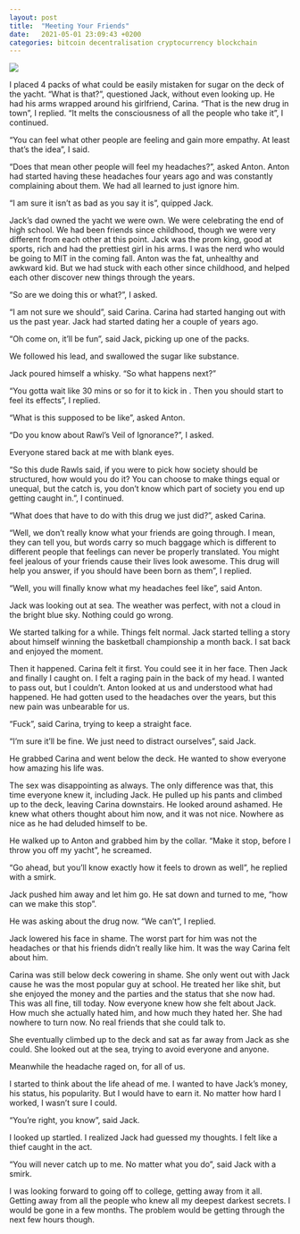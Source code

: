 ```yaml
---
layout: post
title:  "Meeting Your Friends"
date:   2021-05-01 23:09:43 +0200
categories: bitcoin decentralisation cryptocurrency blockchain
---
```


![](/assets/friends/friends.jpeg)

I placed 4 packs of what could be easily mistaken for sugar on the deck of the yacht. “What is that?”, questioned Jack, without even looking up. He had his arms wrapped around his girlfriend, Carina. “That is the new drug in town”, I replied. “It melts the consciousness of all the people who take it”, I continued.

“You can feel what other people are feeling and gain more empathy. At least that’s the idea”, I said.

“Does that mean other people will feel my headaches?”, asked Anton. Anton had started having these headaches four years ago and was constantly complaining about them. We had all learned to just ignore him.

“I am sure it isn’t as bad as you say it is”, quipped Jack.

Jack’s dad owned the yacht we were own. We were celebrating the end of high school. We had been friends since childhood, though we were very different from each other at this point. Jack was the prom king, good at sports, rich and had the prettiest girl in his arms. I was the nerd who would be going to MIT in the coming fall. Anton was the fat, unhealthy and awkward kid. But we had stuck with each other since childhood, and helped each other discover new things through the years.

“So are we doing this or what?”, I asked.

“I am not sure we should”, said Carina. Carina had started hanging out with us the past year. Jack had started dating her a couple of years ago.

“Oh come on, it’ll be fun”, said Jack, picking up one of the packs.

We followed his lead, and swallowed the sugar like substance.

Jack poured himself a whisky. “So what happens next?”

“You gotta wait like 30 mins or so for it to kick in . Then you should start to feel its effects”, I replied.

“What is this supposed to be like”, asked Anton.

“Do you know about Rawl’s Veil of Ignorance?”, I asked.

Everyone stared back at me with blank eyes.

“So this dude Rawls said, if you were to pick how society should be structured, how would you do it? You can choose to make things equal or unequal, but the catch is, you don’t know which part of society you end up getting caught in.”, I continued.

“What does that have to do with this drug we just did?”, asked Carina.

“Well, we don’t really know what your friends are going through. I mean, they can tell you, but words carry so much baggage which is different to different people that feelings can never be properly translated. You might feel jealous of your friends cause their lives look awesome. This drug will help you answer, if you should have been born as them”, I replied.

“Well, you will finally know what my headaches feel like”, said Anton.

Jack was looking out at sea. The weather was perfect, with not a cloud in the bright blue sky. Nothing could go wrong.

We started talking for a while. Things felt normal. Jack started telling a story about himself winning the basketball championship a month back. I sat back and enjoyed the moment.

Then it happened. Carina felt it first. You could see it in her face. Then Jack and finally I caught on. I felt a raging pain in the back of my head. I wanted to pass out, but I couldn’t. Anton looked at us and understood what had happened. He had gotten used to the headaches over the years, but this new pain was unbearable for us.

“Fuck”, said Carina, trying to keep a straight face.

“I’m sure it’ll be fine. We just need to distract ourselves”, said Jack.

He grabbed Carina and went below the deck. He wanted to show everyone how amazing his life was.

The sex was disappointing as always. The only difference was that, this time everyone knew it, including Jack. He pulled up his pants and climbed up to the deck, leaving Carina downstairs. He looked around ashamed. He knew what others thought about him now, and it was not nice. Nowhere as nice as he had deluded himself to be.

He walked up to Anton and grabbed him by the collar. “Make it stop, before I throw you off my yacht”, he screamed.

“Go ahead, but you’ll know exactly how it feels to drown as well”, he replied with a smirk.

Jack pushed him away and let him go. He sat down and turned to me, “how can we make this stop”.

He was asking about the drug now. “We can’t”, I replied.

Jack lowered his face in shame. The worst part for him was not the headaches or that his friends didn’t really like him. It was the way Carina felt about him.

Carina was still below deck cowering in shame. She only went out with Jack cause he was the most popular guy at school. He treated her like shit, but she enjoyed the money and the parties and the status that she now had. This was all fine, till today. Now everyone knew how she felt about Jack. How much she actually hated him, and how much they hated her. She had nowhere to turn now. No real friends that she could talk to.

She eventually climbed up to the deck and sat as far away from Jack as she could. She looked out at the sea, trying to avoid everyone and anyone.

Meanwhile the headache raged on, for all of us.

I started to think about the life ahead of me. I wanted to have Jack’s money, his status, his popularity. But I would have to earn it. No matter how hard I worked, I wasn’t sure I could.

“You’re right, you know”, said Jack.

I looked up startled. I realized Jack had guessed my thoughts. I felt like a thief caught in the act.

“You will never catch up to me. No matter what you do”, said Jack with a smirk.

I was looking forward to going off to college, getting away from it all. Getting away from all the people who knew all my deepest darkest secrets. I would be gone in a few months. The problem would be getting through the next few hours though.

